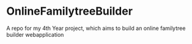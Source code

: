 # OnlineFamilytreeBuilder
A repo for my 4th Year project, which aims to build an online familytree builder webapplication
